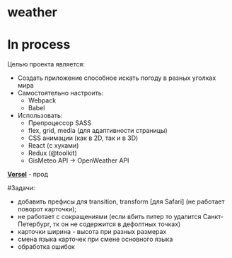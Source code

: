# weather

# In process

Целью проекта является:
- Создать приложение способное искать погоду в разных уголках мира
- Самостоятельно настроить:
  - Webpack
  - Babel
- Использовать:
  - Препроцессор SASS
  - flex, grid, media (для адаптивности страницы)
  - CSS анимации (как в 2D, так и в 3D)
  - React (с хуками)
  - Redux (@toolkit)
  - GisMeteo API -> OpenWeather API

[**Versel**](https://weather-k1ntsugi1.vercel.app/) - прод

#Задачи:
- добавить префисы для transition, transform [для Safari] (не работает поворот карточки);
- не работает с сокращениями (если вбить питер то удалится Санкт-Петербург, тк он не содержится в дефолтных точках)
- карточки ширина - высота при разных размерах
- смена языка карточек при смене основного языка
- обработка ошибок
